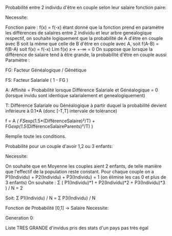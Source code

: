 Probabilité entre 2 individu d'être en couple selon leur salaire fonction paire: 

Necessite:

Fonction paire : f(x) = f(-x) étant donné que la fonction prend en paramètre les différences de salaires entre 2 individu et leur arbre genealogique respectif, on souhaite logiquement que la probabilité de A d'être en couple avec B soit la même que celle de B d'être en couple avec A, soit f(A-B) = f(B-A) soit f(x) = f(-x)
Lim f(x) x-> +-∞ = 0 On suppose que lorsque la différence de salaire tend à être grande, la probabilité d'être en couple aussi
Paramètre :

FG: Facteur Généalogique / Génétique

FS: Facteur Salariale ( 1 - FG )

A: Affinité = Probabilité lorsque Différence Salariale et Généalogique = 0 (lorsque invidu sont identique salarialement et genealogiquement)

T: Différence Salariale ou Généalogique à partir duquel la probabilité devient inférieure à 0.1*A (donc [-T,T] intervale de tolérance)


f = A *( FS*exp(1.5*(DifférenceSalaire)²/T) + FG*exp(1.5*(DifférenceSalaireParents)²/T) )


Remplie toute les conditions.


Probabilité pour un couple d'avoir 1,2 ou 3 enfants:

Necessite:

On souhaite que en Moyenne les couples aient 2 enfants, de telle manière que l'effectif de la population reste constant.
Pour chaque couple on a P1(Individu) + P2(Individu) + P3(Individu) = 1 (on élimine les cas 0 et plus de 3 enfants)
On souhaite :  Σ ( P1(Individu)*1 + P2(Individu)*2 + P3(Individu)*3 ) / N = 2

Soit: Σ P1(Individu) / N = Σ P3(Individu) / N

Fonction de Probabilité [0,1] -> Salaire
Necessite:

Generation 0:

Liste TRES GRANDE d'invidus pris des stats d'un pays pas très égal
